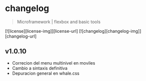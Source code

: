 # changelog

> Microframework | flexbox and basic tools

[![license][license-img]][license-url]
[![changelog][changelog-img]][changelog-url]

## v1.0.10
- Correcion del menu multinivel en moviles
- Cambio a sintaxis definitiva
- Depuracion general en whale.css